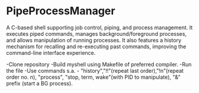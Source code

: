 # PipeProcessManager
A C-based shell supporting job control, piping, and process management. It executes piped commands, manages background/foreground processes, and allows manipulation of running processes. It also features a history mechanism for recalling and re-executing past commands, improving the command-line interface experience.

-Clone repository 
-Build myshell using Makefile of preferred compiler. 
-Run the file 
-Use commands s.a. - "history","!!"(repeat last order),"!n"(repeat order no. n), "process", "stop, term, wake"(with PID to manipulate), "&" prefix (start a BG process).
